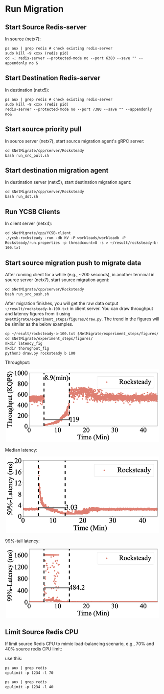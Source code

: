 # Run Migration  

## Start Source Redis-server 
In source (netx7):
```
ps aux | grep redis # check existing redis-server
sudo kill -9 xxxx (redis pid)
cd ~; redis-server --protected-mode no --port 6380 --save "" --appendonly no &
```

## Start Destination Redis-server 
In destination (netx5):
```
ps aux | grep redis # check existing redis-server
sudo kill -9 xxxx (redis pid)
redis-server --protected-mode no --port 7380 --save "" --appendonly no&
```


## Start source priority pull 
In source server (netx7), start source migration agent's gRPC server:
```
cd $NetMigrate/cpp/server/Rocksteady
bash run_src_pull.sh 
```

## Start destination migration agent
In destination server (netx5), start destination migration agent:
```
cd $NetMigrate/cpp/server/Rocksteady
bash run_dst.sh 
```


## Run YCSB Clients
In client server (netx4):
```
cd $NetMigrate/cpp/YCSB-client
./ycsb-rocksteady -run -db KV -P workloads/workloadb -P Rocksteady/run.properties -p threadcount=8 -s > ~/result/rocksteady-b-100.txt
```

## Start source migration push to migrate data

After running client for a while (e.g., ~200 seconds), in another terminal in source server (netx7), start source migration agent:
```
cd $NetMigrate/cpp/server/Rocksteady
bash run_src_push.sh 
```


After migration finishes, you will get the raw data output ```~/result/rocksteady-b-100.txt``` in client server. You can draw throughput and latency figures from it using ```$NetMigrate/experiment_steps/figures/draw.py```. The trend in the figures will be similar as the below examples.
```
cp ~/result/rocksteady-b-100.txt $NetMigrate/experiment_steps/figures/
cd $NetMigrate/experiment_steps/figures/
mkdir latency_fig
mkdir thorughput_fig
python3 draw.py rocksteady b 100
```


Throughput:

<p align="center">
  <img src="./figures/rocksteady-b-100.png" width="500">
</p>

Median latency:

<p align="center">
  <img src="./figures/rocksteady-5-100-50.png" width="500">
</p>

99%-tail latency:

<p align="center">
  <img src="./figures/rocksteady-5-100-99.png" width="500">
</p>


## Limit Source Redis CPU
If limit source Redis CPU to mimic load-balancing scenario, e.g., 70% and 40% source redis CPU limit:

use this:
```
ps aux | grep redis
cpulimit -p 1234 -l 70
```

```
ps aux | grep redis
cpulimit -p 1234 -l 40
```



